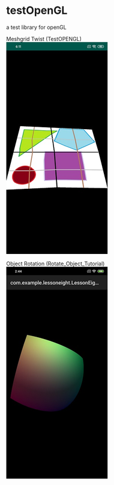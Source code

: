 # testOpenGL
a test library for openGL

Meshgrid Twist (TestOPENGL)  
![(1)Meshgrid Twisted](https://github.com/scheninsp/testOpenGL/blob/master/TestOPENGL/meshgrid_twisted_effect.jpg)

Object Rotation (Rotate_Object_Tutorial)  
![(2)Rotate Object](https://github.com/scheninsp/testOpenGL/blob/master/Rotate_Object_Tutorial/rotate_object_tutorial.jpg)
